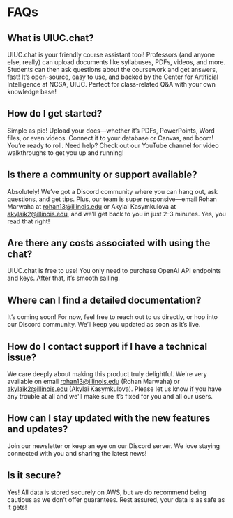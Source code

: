 # FAQs

## What is UIUC.chat?

UIUC.chat is your friendly course assistant tool! Professors (and anyone else, really) can upload documents like syllabuses, PDFs, videos, and more. Students can then ask questions about the coursework and get answers, fast! It’s open-source, easy to use, and backed by the Center for Artificial Intelligence at NCSA, UIUC. Perfect for class-related Q\&A with your own knowledge base!

## How do I get started?

Simple as pie! Upload your docs—whether it’s PDFs, PowerPoints, Word files, or even videos. Connect it to your database or Canvas, and boom! You’re ready to roll. Need help? Check out our YouTube channel for video walkthroughs to get you up and running!

## Is there a community or support available?

Absolutely! We’ve got a Discord community where you can hang out, ask questions, and get tips. Plus, our team is super responsive—email Rohan Marwaha at rohan13@illinois.edu or Akylai Kasymkulova at akylaik2@illinois.edu, and we’ll get back to you in just 2-3 minutes. Yes, you read that right!

## Are there any costs associated with using the chat?

UIUC.chat is free to use! You only need to purchase OpenAI API endpoints and keys. After that, it’s smooth sailing.

## Where can I find a detailed documentation?

It’s coming soon! For now, feel free to reach out to us directly, or hop into our Discord community. We’ll keep you updated as soon as it’s live.

## How do I contact support if I have a technical issue?

We care deeply about making this product truly delightful. We're very available on email rohan13@illinois.edu (Rohan Marwaha) or akylaik2@illinois.edu (Akylai Kasymkulova). Please let us know if you have any trouble at all and we'll make sure it’s fixed for you and all our users.

## How can I stay updated with the new features and updates?

Join our newsletter or keep an eye on our Discord server. We love staying connected with you and sharing the latest news!

## Is it secure?

Yes! All data is stored securely on AWS, but we do recommend being cautious as we don’t offer guarantees. Rest assured, your data is as safe as it gets!



